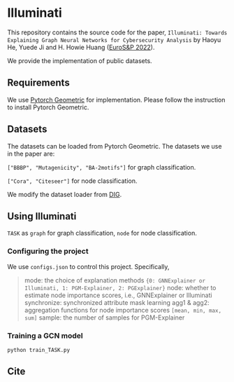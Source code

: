 # Illuminati

This repository contains the source code for the paper, `Illuminati: Towards Explaining Graph Neural Networks for Cybersecurity Analysis` by Haoyu He, Yuede Ji and H. Howie Huang ([EuroS&P 2022](https://www.ieee-security.org/TC/EuroSP2022/)).

We provide the implementation of public datasets.

## Requirements

We use [Pytorch Geometric](https://pytorch-geometric.readthedocs.io/en/latest/#) for implementation. Please follow the instruction to install Pytorch Geometric.

## Datasets

The datasets can be loaded from Pytorch Geometric. The datasets we use in the paper are:

`["BBBP", "Mutagenicity", "BA-2motifs"]` for graph classification.

`["Cora", "Citeseer"]` for node classification.

We modify the dataset loader from [DIG](https://github.com/divelab/DIG).

## Using Illuminati

`TASK` as `graph` for graph classification, `node` for node classification.

### Configuring the project

We use `configs.json` to control this project. Specifically,

> mode: the choice of explanation methods `{0: GNNExplainer or Illuminati, 1: PGM-Explainer, 2: PGExplainer}`
> node: whether to estimate node importance scores, i.e., GNNExplainer or Illuminati
> synchronize: synchronized attribute mask learning
> agg1 & agg2: aggregation functions for node importance scores `[mean, min, max, sum]`
> sample: the number of samples for PGM-Explainer

### Training a GCN model

```
python train_TASK.py
```

## Cite

```
```
